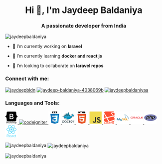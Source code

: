 <h1 align="center">Hi 👋, I'm Jaydeep Baldaniya</h1>
<h3 align="center">A passionate developer from India</h3>

<p align="left"> <img src="https://komarev.com/ghpvc/?username=jaydeepbaldaniya&label=Profile%20views&color=0e75b6&style=flat" alt="jaydeepbaldaniya" /> </p>

- 🔭 I’m currently working on **laravel**

- 🌱 I’m currently learning **docker and react js**

- 👯 I’m looking to collaborate on **laravel repos**

<h3 align="left">Connect with me:</h3>
<p align="left">
<a href="https://twitter.com/jaydeepbldn" target="blank"><img align="center" src="http://i.imgur.com/tXSoThF.png" alt="jaydeepbldn" height="30" width="40" /></a>
<a href="https://linkedin.com/in/jaydeep-baldaniya-4038069b" target="blank"><img align="center" src="https://raw.githubusercontent.com/rahuldkjain/github-profile-readme-generator/master/src/images/icons/Social/linked-in-alt.svg" alt="jaydeep-baldaniya-4038069b" height="30" width="40" /></a>
<a href="https://instagram.com/jaydeepbaldaniyaa" target="blank"><img align="center" src="https://raw.githubusercontent.com/rahuldkjain/github-profile-readme-generator/master/src/images/icons/Social/instagram.svg" alt="jaydeepbaldaniyaa" height="30" width="40" /></a>
</p>

<h3 align="left">Languages and Tools:</h3>
<p align="left"> <a href="https://getbootstrap.com" target="_blank" rel="noreferrer"> <img src="https://raw.githubusercontent.com/devicons/devicon/master/icons/bootstrap/bootstrap-plain-wordmark.svg" alt="bootstrap" width="40" height="40"/> </a> <a href="https://codeigniter.com" target="_blank" rel="noreferrer"> <img src="https://cdn.worldvectorlogo.com/logos/codeigniter.svg" alt="codeigniter" width="40" height="40"/> </a> <a href="https://www.w3schools.com/css/" target="_blank" rel="noreferrer"> <img src="https://raw.githubusercontent.com/devicons/devicon/master/icons/css3/css3-original-wordmark.svg" alt="css3" width="40" height="40"/> </a> <a href="https://www.docker.com/" target="_blank" rel="noreferrer"> <img src="https://raw.githubusercontent.com/devicons/devicon/master/icons/docker/docker-original-wordmark.svg" alt="docker" width="40" height="40"/> </a> <a href="https://www.w3.org/html/" target="_blank" rel="noreferrer"> <img src="https://raw.githubusercontent.com/devicons/devicon/master/icons/html5/html5-original-wordmark.svg" alt="html5" width="40" height="40"/> </a> <a href="https://developer.mozilla.org/en-US/docs/Web/JavaScript" target="_blank" rel="noreferrer"> <img src="https://raw.githubusercontent.com/devicons/devicon/master/icons/javascript/javascript-original.svg" alt="javascript" width="40" height="40"/> </a> <a href="https://laravel.com/" target="_blank" rel="noreferrer"> <img src="https://raw.githubusercontent.com/devicons/devicon/master/icons/laravel/laravel-plain-wordmark.svg" alt="laravel" width="40" height="40"/> </a> <a href="https://www.mysql.com/" target="_blank" rel="noreferrer"> <img src="https://raw.githubusercontent.com/devicons/devicon/master/icons/mysql/mysql-original-wordmark.svg" alt="mysql" width="40" height="40"/> </a> <a href="https://www.oracle.com/" target="_blank" rel="noreferrer"> <img src="https://raw.githubusercontent.com/devicons/devicon/master/icons/oracle/oracle-original.svg" alt="oracle" width="40" height="40"/> </a> <a href="https://www.php.net" target="_blank" rel="noreferrer"> <img src="https://raw.githubusercontent.com/devicons/devicon/master/icons/php/php-original.svg" alt="php" width="40" height="40"/> </a> <a href="https://reactjs.org/" target="_blank" rel="noreferrer"> <img src="https://raw.githubusercontent.com/devicons/devicon/master/icons/react/react-original-wordmark.svg" alt="react" width="40" height="40"/> </a> </p>

<p><img align="left" src="https://github-readme-stats.vercel.app/api/top-langs?username=jaydeepbaldaniya&show_icons=true&locale=en&layout=compact" alt="jaydeepbaldaniya" /></p>

<p>&nbsp;<img align="center" src="https://github-readme-stats.vercel.app/api?username=jaydeepbaldaniya&show_icons=true&locale=en" alt="jaydeepbaldaniya" /></p>

<p><img align="center" src="https://github-readme-streak-stats.herokuapp.com/?user=jaydeepbaldaniya&" alt="jaydeepbaldaniya" /></p>
